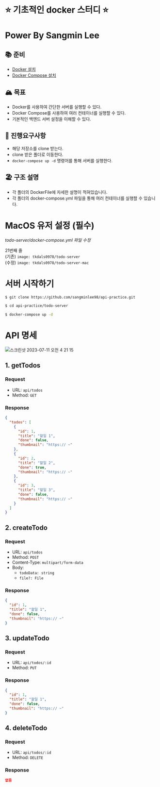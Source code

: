 # ⭐ 기초적인 docker 스터디 ⭐

# Power By Sangmin Lee

## 📚 준비
- [Docker 설치](https://docs.docker.com/get-docker/)
- [Docker Compose 설치](https://docs.docker.com/compose/install/)

## 🏔️ 목표
- Docker를 사용하여 간단한 서버를 실행할 수 있다.
- Docker Compose를 사용하여 여러 컨테이너를 실행할 수 있다.
- 기본적인 백엔드 서버 설정을 이해할 수 있다.

## 🌈 진행요구사항
- 해당 저장소를 clone 받는다.
- clone 받은 폴더로 이동한다.
- `docker-compose up -d` 명령어를 통해 서버를 실행한다.

## 🏖️ 구조 설명
- 각 폴더의 DockerFile에 자세한 설명이 적혀있습니다.
- 각 폴더의 docker-compose.yml 파일을 통해 여러 컨테이너를 실행할 수 있습니다.


# MacOS 유저 설정 (필수)

*todo-server/docker-compose.yml 파일 수정*

21번째 줄 <br/>
(기존) `image: tkdals0978/todo-server` <br/>
(수정) `image: tkdals0978/todo-server-mac` <br/>

# 서버 시작하기
```bash
$ git clone https://github.com/sangminlee98/api-practice.git
```

```bash
$ cd api-practice/todo-server
```

```bash
$ docker-compose up -d
```

# API 명세
![스크린샷 2023-07-11 오전 4 21 15](https://github.com/sangminlee98/api-practice/assets/83197138/c6d8731b-346c-4bfc-9c0c-c0db3e5c3e9b)

## 1. getTodos

### Request

- URL: `api/todos`
- Method: `GET`

### Response

```json
{
  "todos": [
    {
      "id": 1,
      "title": "할일 1",
      "done": false,
      "thumbnail": "https:// ~"
    },
    {
      "id": 2,
      "title": "할일 2",
      "done": true,
      "thumbnail": "https:// ~"
    },
    {
      "id": 3,
      "title": "할일 3",
      "done": false,
      "thumbnail": "https:// ~"
    }
  ]
}
```

## 2. createTodo

### Request

- URL: `api/todos`
- Method: `POST`
- Content-Type: `multipart/form-data`
- Body:
  - `todoData: string`
  - `file?: File`

### Response

```json
{
  "id": 1,
  "title": "할일 1",
  "done": false,
  "thumbnail": "https:// ~"
}
```

## 3. updateTodo

### Request

- URL: `api/todos/:id`
- Method: `PUT`

### Response

```json
{
  "id": 1,
  "title": "할일 1",
  "done": false,
  "thumbnail": "https:// ~"
}
```

## 4. deleteTodo

### Request

- URL: `api/todos/:id`
- Method: `DELETE`

### Response

```json
없음
```
